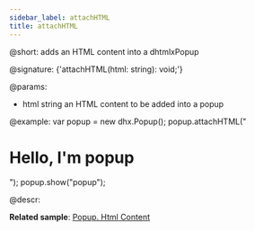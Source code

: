 ```yaml
---
sidebar_label: attachHTML
title: attachHTML
---          
```


@short: adds an HTML content into a dhtmlxPopup

@signature: {'attachHTML(html: string): void;'}

@params:
- html		string		an HTML content to be added into a popup

@example:
var popup = new dhx.Popup();
popup.attachHTML("<h1>Hello, I'm popup</h1>");
popup.show("popup");



@descr:


**Related sample**: [Popup. Html Content](https://snippet.dhtmlx.com/ajv5qqxq)





